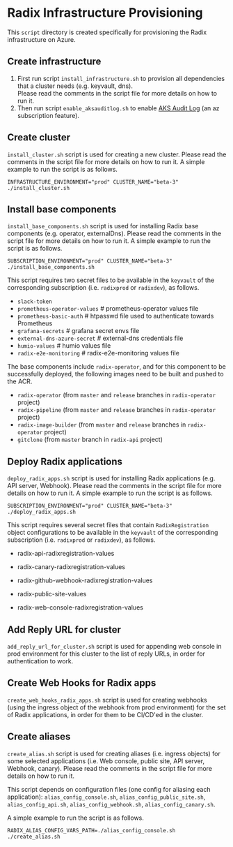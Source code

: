 # Radix Infrastructure Provisioning

This `script` directory is created specifically for provisioning the Radix infrastructure on Azure.

## Create infrastructure

1. First run script `install_infrastructure.sh` to provision all dependencies that a cluster needs (e.g. keyvault, dns).  
   Please read the comments in the script file for more details on how to run it.
1. Then run script `enable_aksauditlog.sh` to enable [AKS Audit Log](https://github.com/MicrosoftDocs/azure-docs/blob/master/articles/aks/view-master-logs.md) (an az subscription feature).

## Create cluster

`install_cluster.sh` script is used for creating a new cluster. Please read the comments in the script file for more details on how to run it. A simple example to run the script is as follows.

```
INFRASTRUCTURE_ENVIRONMENT="prod" CLUSTER_NAME="beta-3" ./install_cluster.sh
```

## Install base components

`install_base_components.sh` script is used for installing Radix base components (e.g. operator, externalDns). Please read the comments in the script file for more details on how to run it. A simple example to run the script is as follows.

```
SUBSCRIPTION_ENVIRONMENT="prod" CLUSTER_NAME="beta-3" ./install_base_components.sh
```

This script requires two secret files to be available in the `keyvault` of the corresponding subscription (i.e. `radixprod` or `radixdev`), as follows.

* `slack-token`
* `prometheus-operator-values` # prometheus-operator values file
* `prometheus-basic-auth` # htpasswd file used to authenticate towards Prometheus
* `grafana-secrets` # grafana secret envs file 
* `external-dns-azure-secret` # external-dns credentials file
* `humio-values` # humio values file
* `radix-e2e-monitoring` # radix-e2e-monitoring values file

The base components include `radix-operator`, and for this component to be successfully deployed, the following images need to be built and pushed to the ACR.

* `radix-operator` (from `master` and `release` branches in `radix-operator` project)
* `radix-pipeline` (from `master` and `release` branches in `radix-operator` project)
* `radix-image-builder` (from `master` and `release` branches in `radix-operator` project)
* `gitclone` (from `master` branch in `radix-api` project)

## Deploy Radix applications

`deploy_radix_apps.sh` script is used for installing Radix applications (e.g. API server, Webhook). Please read the comments in the script file for more details on how to run it. A simple example to run the script is as follows.

```
SUBSCRIPTION_ENVIRONMENT="prod" CLUSTER_NAME="beta-3" ./deploy_radix_apps.sh
```

This script requires several secret files that contain `RadixRegistration` object configurations to be available in the `keyvault` of the corresponding subscription (i.e. `radixprod` or `radixdev`), as follows.

* radix-api-radixregistration-values

* radix-canary-radixregistration-values

* radix-github-webhook-radixregistration-values

* radix-public-site-values

* radix-web-console-radixregistration-values

## Add Reply URL for cluster

`add_reply_url_for_cluster.sh` script is used for appending web console in prod environment for this cluster to the list of reply URLs, in order for authentication to work.

## Create Web Hooks for Radix apps

`create_web_hooks_radix_apps.sh` script is used for creating webhooks (using the ingress object of the webhook from prod environment) for the set of Radix applications, in order for them to be CI/CD'ed in the cluster.

## Create aliases

`create_alias.sh` script is used for creating aliases (i.e. ingress objects) for some selected applications  (i.e. Web console, public site, API server, Webhook, canary). Please read the comments in the script file for more details on how to run it. 

This script depends on configuration files (one config for aliasing each application): `alias_config_console.sh`, `alias_config_public_site.sh`, `alias_config_api.sh`, `alias_config_webhook.sh`, `alias_config_canary.sh`.

A simple example to run the script is as follows.

```
RADIX_ALIAS_CONFIG_VARS_PATH=./alias_config_console.sh ./create_alias.sh
```
